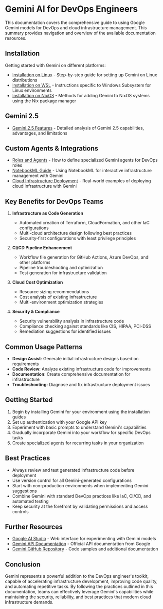 # Gemini AI for DevOps Engineers

This documentation covers the comprehensive guide to using Google Gemini models for DevOps and cloud infrastructure management. This summary provides navigation and overview of the available documentation resources.

## Installation

Getting started with Gemini on different platforms:

- [Installation on Linux](installation-linux.md) - Step-by-step guide for setting up Gemini on Linux distributions
- [Installation on WSL](installation-wsl.md) - Instructions specific to Windows Subsystem for Linux environments
- [Installation on NixOS](installation-nixos.md) - Methods for adding Gemini to NixOS systems using the Nix package manager

## Gemini 2.5

- [Gemini 2.5 Features](gemini-2-5-features.md) - Detailed analysis of Gemini 2.5 capabilities, advantages, and limitations

## Custom Agents & Integrations

- [Roles and Agents](roles-and-agents.md) - How to define specialized Gemini agents for DevOps roles
- [NotebookML Guide](notebookml-guide.md) - Using NotebookML for interactive infrastructure management with Gemini
- [Cloud Infrastructure Deployment](cloud-infrastructure-deployment.md) - Real-world examples of deploying cloud infrastructure with Gemini

## Key Benefits for DevOps Teams

1. **Infrastructure as Code Generation**
   - Automated creation of Terraform, CloudFormation, and other IaC configurations
   - Multi-cloud architecture design following best practices
   - Security-first configurations with least privilege principles

2. **CI/CD Pipeline Enhancement**
   - Workflow file generation for GitHub Actions, Azure DevOps, and other platforms
   - Pipeline troubleshooting and optimization
   - Test generation for infrastructure validation

3. **Cloud Cost Optimization**
   - Resource sizing recommendations
   - Cost analysis of existing infrastructure
   - Multi-environment optimization strategies

4. **Security & Compliance**
   - Security vulnerability analysis in infrastructure code
   - Compliance checking against standards like CIS, HIPAA, PCI-DSS
   - Remediation suggestions for identified issues

## Common Usage Patterns

- **Design Assist**: Generate initial infrastructure designs based on requirements
- **Code Review**: Analyze existing infrastructure code for improvements
- **Documentation**: Create comprehensive documentation for infrastructure
- **Troubleshooting**: Diagnose and fix infrastructure deployment issues

## Getting Started

1. Begin by installing Gemini for your environment using the installation guides
2. Set up authentication with your Google API key
3. Experiment with basic prompts to understand Gemini's capabilities
4. Gradually incorporate Gemini into your workflow for specific DevOps tasks
5. Create specialized agents for recurring tasks in your organization

## Best Practices

- Always review and test generated infrastructure code before deployment
- Use version control for all Gemini-generated configurations
- Start with non-production environments when implementing Gemini suggestions
- Combine Gemini with standard DevOps practices like IaC, CI/CD, and automated testing
- Keep security at the forefront by validating permissions and access controls

## Further Resources

- [Google AI Studio](https://aistudio.google.com/) - Web interface for experimenting with Gemini models
- [Gemini API Documentation](https://ai.google.dev/docs) - Official API documentation from Google
- [Gemini GitHub Repository](https://github.com/google/generative-ai-docs) - Code samples and additional documentation

## Conclusion

Gemini represents a powerful addition to the DevOps engineer's toolkit, capable of accelerating infrastructure development, improving code quality, and automating repetitive tasks. By following the practices outlined in this documentation, teams can effectively leverage Gemini's capabilities while maintaining the security, reliability, and best practices that modern cloud infrastructure demands.